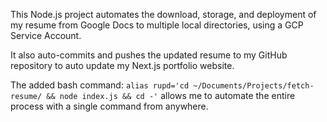 This Node.js project automates the download, storage, and deployment of my resume from Google Docs to multiple local directories, using a GCP Service Account.

It also auto-commits and pushes the updated resume to my GitHub repository to auto update my Next.js portfolio website.

The added bash command: `alias rupd='cd ~/Documents/Projects/fetch-resume/ && node index.js && cd -'` allows me to automate the entire process with a single command from anywhere.